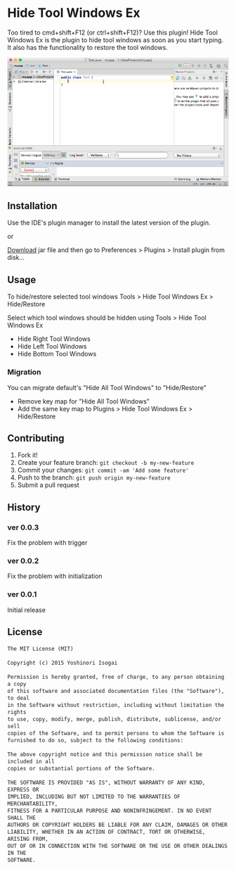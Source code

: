# Hide Tool Windows Ex

Too tired to cmd+shift+F12 (or ctrl+shift+F12)? Use this plugin!
Hide Tool Windows Ex is the plugin to hide tool windows as soon as you start typing.
It also has the functionality to restore the tool windows.

![screenshot](website/images/hide_tool_windows.gif)

## Installation

Use the IDE's plugin manager to install the latest version of the plugin.

or

[Download](https://github.com/shiraji/HideToolWindowsEx/blob/master/HideToolWindowsEx.jar?raw=true) jar file and then go to Preferences > Plugins > Install plugin from disk...

## Usage

To hide/restore selected tool windows
Tools > Hide Tool Windows Ex > Hide/Restore

Select which tool windows should be hidden using
Tools > Hide Tool Windows Ex

* Hide Right Tool Windows
* Hide Left Tool Windows
* Hide Bottom Tool Windows

### Migration

You can migrate default's "Hide All Tool Windows" to "Hide/Restore"

* Remove key map for "Hide All Tool Windows"
* Add the same key map to Plugins > Hide Tool Windows Ex > Hide/Restore

## Contributing

1. Fork it!
2. Create your feature branch: `git checkout -b my-new-feature`
3. Commit your changes: `git commit -am 'Add some feature'`
4. Push to the branch: `git push origin my-new-feature`
5. Submit a pull request

## History

### ver 0.0.3

Fix the problem with trigger

### ver 0.0.2

Fix the problem with initialization

### ver 0.0.1

Initial release

## License

```
The MIT License (MIT)

Copyright (c) 2015 Yoshinori Isogai

Permission is hereby granted, free of charge, to any person obtaining a copy
of this software and associated documentation files (the "Software"), to deal
in the Software without restriction, including without limitation the rights
to use, copy, modify, merge, publish, distribute, sublicense, and/or sell
copies of the Software, and to permit persons to whom the Software is
furnished to do so, subject to the following conditions:

The above copyright notice and this permission notice shall be included in all
copies or substantial portions of the Software.

THE SOFTWARE IS PROVIDED "AS IS", WITHOUT WARRANTY OF ANY KIND, EXPRESS OR
IMPLIED, INCLUDING BUT NOT LIMITED TO THE WARRANTIES OF MERCHANTABILITY,
FITNESS FOR A PARTICULAR PURPOSE AND NONINFRINGEMENT. IN NO EVENT SHALL THE
AUTHORS OR COPYRIGHT HOLDERS BE LIABLE FOR ANY CLAIM, DAMAGES OR OTHER
LIABILITY, WHETHER IN AN ACTION OF CONTRACT, TORT OR OTHERWISE, ARISING FROM,
OUT OF OR IN CONNECTION WITH THE SOFTWARE OR THE USE OR OTHER DEALINGS IN THE
SOFTWARE.
```
